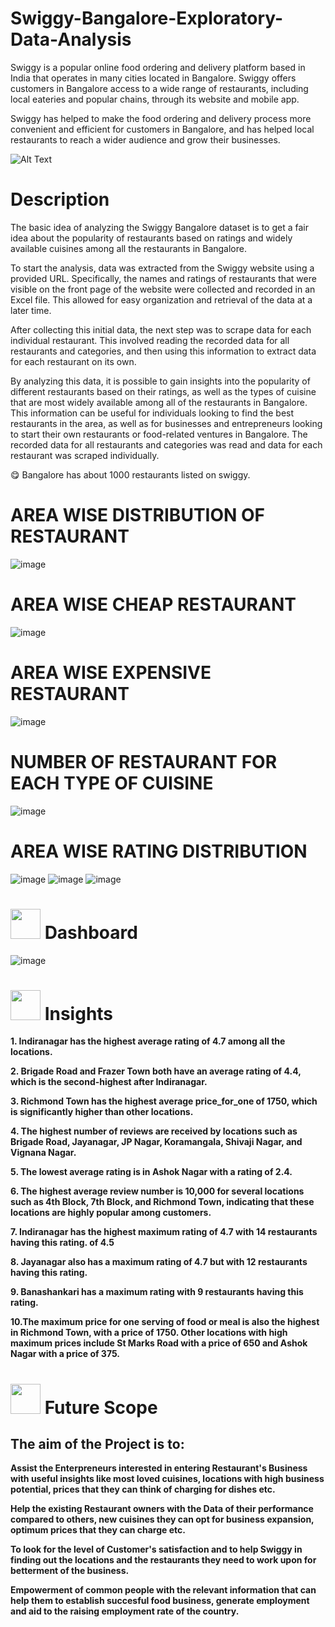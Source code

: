 # Swiggy-Bangalore-Exploratory-Data-Analysis

Swiggy is a popular online food ordering and delivery platform based in India that operates in many cities located in Bangalore. Swiggy offers customers in Bangalore access to a wide range of restaurants, including local eateries and popular chains, through its website and mobile app.

Swiggy has helped to make the food ordering and delivery process more convenient and efficient for customers in Bangalore, and has helped local restaurants to reach a wider audience and grow their businesses.


![Alt Text](https://media.tenor.com/TGY3i_oCwa0AAAAC/just-eat-takeaway-takeaway.gif)


# Description

The basic idea of analyzing the Swiggy Bangalore dataset is to get a fair idea about the popularity of restaurants based on ratings and widely available cuisines among all the restaurants in Bangalore. 

To start the analysis, data was extracted from the Swiggy website using a provided URL. Specifically, the names and ratings of restaurants that were visible on the front page of the website were collected and recorded in an Excel file. This allowed for easy organization and retrieval of the data at a later time.

After collecting this initial data, the next step was to scrape data for each individual restaurant. This involved reading the recorded data for all restaurants and categories, and then using this information to extract data for each restaurant on its own.

By analyzing this data, it is possible to gain insights into the popularity of different restaurants based on their ratings, as well as the types of cuisine that are most widely available among all of the restaurants in Bangalore. This information can be useful for individuals looking to find the best restaurants in the area, as well as for businesses and entrepreneurs looking to start their own restaurants or food-related ventures in Bangalore.
The recorded data for all restaurants and categories was read and data for each restaurant was scraped individually. 

😋 Bangalore has about 1000 restaurants listed on swiggy.

<!-- <img width="720" alt="Screen Shot 2022-09-10 at 1 15 18 PM" src="https://github.com/Mansijain1412/Swiggy-Data-Analysis/assets/97581058/84b23918-5734-4f0a-86f0-16b319526459"> -->
<!-- <img width="720" alt="Screen Shot 2022-09-10 at 1 15 18 PM" src="https://github.com/Mansijain1412/Swiggy-Data-Analysis/assets/97581058/2d328c20-42ad-4ac2-a5ae-5be0a0065c9e">
<img width="720" alt="Screen Shot 2022-09-10 at 1 15 18 PM" src="https://github.com/Mansijain1412/Swiggy-Data-Analysis/assets/97581058/86cb13c2-9f19-424f-a756-4851ccd5e731"> -->
<!-- <img width="720" alt="Screen Shot 2022-09-10 at 1 15 18 PM" src="https://github.com/Mansijain1412/Swiggy-Data-Analysis/assets/97581058/144b17d7-ab28-4f02-ad94-eeee20b24d9d"> -->
<!-- <img width="720" alt="Screen Shot 2022-09-10 at 1 15 18 PM" src="https://github.com/Mansijain1412/Swiggy-Data-Analysis/assets/97581058/027b6b92-e135-4c4f-b0e7-d3f4e26c7d01">-->
<!-- <img width="720" alt="Screen Shot 2022-09-10 at 1 15 18 PM" src="https://github.com/Mansijain1412/Swiggy-Data-Analysis/assets/97581058/4689c2b5-5dee-4087-8305-d2afd9c94dc9"> -->

# AREA WISE DISTRIBUTION OF RESTAURANT
![image](https://github.com/Swati-Latta/Swiggy-Remote-Kitchen/assets/134490572/51e949ce-bd9d-4d77-95fb-e90c738f78d3)


# AREA WISE CHEAP RESTAURANT
![image](https://github.com/Swati-Latta/Swiggy-Remote-Kitchen/assets/134490572/ad4e83f0-0b83-4694-9167-300e9bd0b12d)


# AREA WISE EXPENSIVE RESTAURANT
![image](https://github.com/Swati-Latta/Swiggy-Remote-Kitchen/assets/134490572/3999ae4c-694d-4697-8787-6a7c280eb60f)


# NUMBER OF RESTAURANT FOR EACH TYPE OF CUISINE
![image](https://github.com/Swati-Latta/Swiggy-Remote-Kitchen/assets/134490572/e04856c3-f7d3-4f35-85e0-39dcd80da469)


# AREA WISE RATING DISTRIBUTION
![image](https://github.com/Swati-Latta/Swiggy-Remote-Kitchen/assets/134490572/cbdfd046-ca81-48f9-bdc7-a61d09360657)
![image](https://github.com/Swati-Latta/Swiggy-Remote-Kitchen/assets/134490572/6ce09d9d-8567-4fdc-8625-664252f05575)
![image](https://github.com/Swati-Latta/Swiggy-Remote-Kitchen/assets/134490572/fc859d4a-5a98-4986-bb5d-7c02357080aa)



#  <img src="https://user-images.githubusercontent.com/108053296/185756908-fbb62168-d923-48f2-992f-b8e2fde848fe.gif" width="48" height="48" > Dashboard
![image](https://github.com/Swati-Latta/Swiggy-Remote-Kitchen/assets/134490572/5a7c1e48-4fbd-4a57-a811-40723324b3ca)






# <img src=https://user-images.githubusercontent.com/106439762/178428775-03d67679-9aa4-4b08-91e9-6eb6ed8faf66.gif  width="48" height="48"> Insights 

**1. Indiranagar has the highest average rating of 4.7 among all the locations.**

**2. Brigade Road and Frazer Town both have an average rating of 4.4, which is the second-highest after Indiranagar.**

**3. Richmond Town has the highest average price_for_one of 1750, which is significantly higher than other locations.**

**4. The highest number of reviews are received by locations such as Brigade Road, Jayanagar, JP Nagar, Koramangala, Shivaji Nagar, and Vignana Nagar.**

**5. The lowest average rating is in Ashok Nagar with a rating of 2.4.**

**6. The highest average review number is 10,000 for several locations such as 4th Block, 7th Block, and Richmond Town, indicating that these locations are highly popular among customers.**

**7. Indiranagar has the highest maximum rating of 4.7 with 14 restaurants having this rating.  of 4.5**

**8. Jayanagar also has a maximum rating of 4.7 but with 12 restaurants having this rating.**

**9. Banashankari has a maximum rating with 9 restaurants having this rating.**

**10.The maximum price for one serving of food or meal is also the highest in Richmond Town, with a price of 1750. Other locations with high maximum prices include St Marks Road with a price of 650 and Ashok Nagar with a price of 375.**

 #  <img src=https://user-images.githubusercontent.com/106439762/178803205-47a08ce7-2187-4f96-b301-a2b68690619a.gif width="48" height="48" > Future Scope
## The aim of the Project is to:

**Assist the Enterpreneurs interested in entering Restaurant's Business with useful insights like most loved cuisines, locations with high business potential, prices that they can think of charging for dishes etc.**

**Help the existing Restaurant owners with the Data of their performance compared to others, new cuisines they can opt for business expansion, optimum prices that they can charge etc.**

**To look for the level of Customer's satisfaction and to help Swiggy in finding out the locations and the restaurants they need to work upon for betterment of the business.**

**Empowerment of common people with the relevant information that can help them to establish succesful food business, generate employment and aid to the raising employment rate of the country.**




